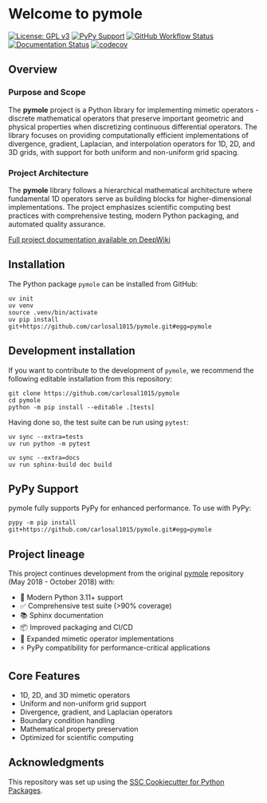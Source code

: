 # Welcome to pymole

[![License: GPL v3](https://img.shields.io/badge/License-GPLv3-blue.svg)](https://www.gnu.org/licenses/gpl-3.0)
[![PyPy Support](https://img.shields.io/badge/PyPy-supported-brightgreen.svg)](https://pypy.org)
[![GitHub Workflow Status](https://img.shields.io/github/actions/workflow/status/carlosal1015/pymole/ci.yml?branch=main)](https://github.com/carlosal1015/pymole/actions/workflows/ci.yml)
[![Documentation Status](https://readthedocs.org/projects/pymole/badge/)](https://pymole.readthedocs.io/)
[![codecov](https://codecov.io/gh/carlosal1015/pymole/branch/main/graph/badge.svg)](https://codecov.io/gh/carlosal1015/pymole)

## Overview

### Purpose and Scope

The **pymole** project is a Python library for implementing mimetic operators - discrete mathematical operators that preserve important geometric and physical properties when discretizing continuous differential operators. The library focuses on providing computationally efficient implementations of divergence, gradient, Laplacian, and interpolation operators for 1D, 2D, and 3D grids, with support for both uniform and non-uniform grid spacing.

### Project Architecture

The **pymole** library follows a hierarchical mathematical architecture where fundamental 1D operators serve as building blocks for higher-dimensional implementations. The project emphasizes scientific computing best practices with comprehensive testing, modern Python packaging, and automated quality assurance.

[Full project documentation available on DeepWiki](https://deepwiki.com/carlosal1015/pymole)

## Installation

The Python package `pymole` can be installed from GitHub:

```console
uv init
uv venv
source .venv/bin/activate
uv pip install git+https://github.com/carlosal1015/pymole.git#egg=pymole
```

## Development installation

If you want to contribute to the development of `pymole`, we recommend
the following editable installation from this repository:

```console
git clone https://github.com/carlosal1015/pymole
cd pymole
python -m pip install --editable .[tests]
```

Having done so, the test suite can be run using `pytest`:

```console
uv sync --extra=tests
uv run python -m pytest
```

```console
uv sync --extra=docs
uv run sphinx-build doc build
```

## PyPy Support

pymole fully supports PyPy for enhanced performance. To use with PyPy:

```console
pypy -m pip install git+https://github.com/carlosal1015/pymole.git#egg=pymole
```

## Project lineage

This project continues development from the original [pymole](https://github.com/nutrik/pymole)
repository (May 2018 - October 2018) with:

- 🚀 Modern Python 3.11+ support
- ✅ Comprehensive test suite (>90% coverage)
- 📚 Sphinx documentation
- 📦 Improved packaging and CI/CD
- 🧩 Expanded mimetic operator implementations
- ⚡ PyPy compatibility for performance-critical applications

## Core Features

- 1D, 2D, and 3D mimetic operators
- Uniform and non-uniform grid support
- Divergence, gradient, and Laplacian operators
- Boundary condition handling
- Mathematical property preservation
- Optimized for scientific computing

## Acknowledgments

This repository was set up using the [SSC Cookiecutter for Python Packages](https://github.com/ssciwr/cookiecutter-python-package).